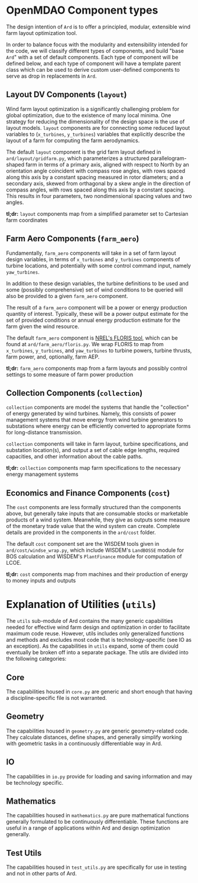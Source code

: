 
# OpenMDAO Component types

The design intention of `Ard` is to offer a principled, modular, extensible wind farm layout optimization tool.

In order to balance focus with the modularity and extensibility intended for the code, we will classify different types of components, and build "base `Ard`" with a set of default components.
Each type of component will be defined below, and each type of component will have a template parent class which can be used to derive custom user-defined components to serve as drop in replacements in `Ard`.

## Layout DV Components (`layout`)

Wind farm layout optimization is a significantly challenging problem for global optimization, due to the existence of many local minima.
One strategy for reducing the dimensionality of the design space is the use of layout models.
`layout` components are for connecting some reduced layout variables to (`x_turbines`, `y_turbines`) variables that explicitly describe the layout of a farm for computing the farm aerodynamics.

The default `layout` component is the grid farm layout defined in `ard/layout/gridfarm.py`, which parameterizes a structured parallelogram-shaped farm in terms of a primary axis, aligned with respect to North by an orientation angle coincident with compass rose angles, with rows spaced along this axis by a constant spacing measured in rotor diameters; and a secondary axis, skewed from orthagonal by a skew angle in the direction of compass angles, with rows spaced along this axis by a constant spacing.
This results in four parameters, two nondimensional spacing values and two angles.

**tl;dr:** `layout` components map from a simplified parameter set to Cartesian farm coordinates

## Farm Aero Components (`farm_aero`)

Fundamentally, `farm_aero` components will take in a set of farm layout design variables, in terms of `x_turbines` and `y_turbines` components of turbine locations, and potentially with some control command input, namely `yaw_turbines`.

In addition to these design variables, the turbine definitions to be used and some (possibly comprehensive) set of wind conditions to be queried will also be provided to a given `farm_aero` component.

The result of a `farm_aero` component will be a power or energy production quantity of interest.
Typically, these will be a power output estimate for the set of provided conditions or annual energy production estimate for the farm given the wind resource.

The default `farm_aero` component is [NREL's FLORIS tool](https://nrel.github.io/floris), which can be found at `ard/farm_aero/floris.py`.
We wrap FLORIS to map from `x_turbines`, `y_turbines`, and `yaw_turbines` to turbine powers, turbine thrusts, farm power, and, optionally, farm AEP.

**tl;dr:** `farm_aero` components map from a farm layouts and possibly control settings to some measure of farm power production

## Collection Components (`collection`)

`collection` components are model the systems that handle the "collection" of energy generated by wind turbines.
Namely, this consists of power management systems that move energy from wind turbine generators to substations where energy can be efficiently converted to appropriate forms for long-distance transmission.

`collection` components will take in farm layout, turbine specifications, and substation location(s), and output a set of cable edge lengths, required capacities, and other information about the cable paths.

**tl;dr:** `collection` components map farm specifications to the necessary energy management systems

## Economics and Finance Components (`cost`)

The `cost` components are less formally structured than the components above, but generally take inputs that are consumable stocks or marketable products of a wind system.
Meanwhile, they give as outputs some measure of the monetary trade value that the wind system can create.
Complete details are provided in the components in the `ard/cost` folder.

The default `cost` component set are the WISDEM tools given in `ard/cost/windse_wrap.py`, which include WISDEM's `LandBOSSE` module for BOS calculation and WISDEM's `PlantFinance` module for computation of LCOE.

**tl;dr:** `cost` components map from machines and their production of energy to money inputs and outputs

# Explanation of Utilities (`utils`)

The `utils` sub-module of Ard contains the many generic capabilities needed for effective wind farm design and optimization in order to facilitate maximum code reuse. However, utils includes only generalized functions and methods and excludes most code that is technology-specific (see IO as an exception). As the capabilities in `utils` expand, some of them could eventually be broken off into a separate package. The utils are divided into the following categories:

## Core
The capabilities housed in `core.py` are generic and short enough that having a discipline-specific file is not warranted.

## Geometry
The capabilities housed in `geometry.py` are generic geometry-related code. They calculate distances, define shapes, and generally simplify working with geometric tasks in a continuously differentiable way in Ard.

## IO
The capabilities in `io.py` provide for loading and saving information and may be technology specific.

## Mathematics
The capabilities housed in `mathematics.py` are pure mathematical functions generally formulated to be continuously differentiable. These functions are useful in a range of applications within Ard and design optimization generally.

## Test Utils
The capabilities housed in `test_utils.py` are specifically for use in testing and not in other parts of Ard.

<!-- FIN! -->
